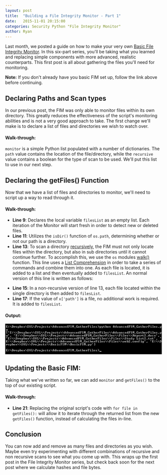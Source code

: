 ```yaml
---
layout: post
title:  "Building a File Integrity Monitor - Part 1"
date:   2015-11-01 20:15:00
categories: Security Python "File Integrity Monitor"
author: Ryan
---
```


Last month, we posted a guide on how to make your very own [Basic File Integrity Monitor](http://sciencevikinglabs.com/building-a-basic-file-integrity-monitor/). In this six-part series, you'll be taking what you learned and replacing simple components with more advanced, realistic counterparts. This first post is all about gathering the files you'll need for monitoring.

**Note:** If you don't already have you basic FIM set up, follow the link above before continuing.


## Declaring Paths and Scan types
In our previous post, the FIM was only able to monitor files within its own directory. This greatly reduces the effectiveness of the script's monitoring abilities and is not a very good approach to take. The first change we'll make is to declare a list of files and directories we wish to watch over.

<script src="https://gist.github.com/RBoutot/205de4d8e829443ed41d.js?file=monitorVar.py"></script>

#### Walk-through:
`monitor` is a simple Python list populated with a number of dictionaries. The `path` value contains the location of the file/directory, while the `recursive` value contains a boolean for the type of scan to be used. We'll put this list to use in our next step.

## Declaring the getFiles() Function
Now that we have a list of files and directories to monitor, we'll need to script up a way to read through it.

<script src="https://gist.github.com/RBoutot/205de4d8e829443ed41d.js?file=getFiles.py"></script>

#### Walk-through:
* **Line 9**: Declares the local variable `filesList` as an empty list. Each iteration of the Monitor will start fresh in order to detect new or deleted files.
* **Line 11**: Utilizes the `isDir()` function of `os.path`, determining whether or not our path is a directory.
* **Line 13**: To scan a directory [recursively](https://en.wikipedia.org/wiki/Recursion_%28computer_science%29), the FIM must not only locate files within the directory, but also in sub directories until it cannot continue further. To accomplish this, we use the `os` modules [walk()](https://docs.python.org/2/library/os.html#os.walk) function. This line uses a [List Comprehension](https://docs.python.org/2/tutorial/datastructures.html#list-comprehensions) in order to take a series of commands and combine them into one. As each file is located, it is added to a list and then eventually added to `filesList`. An normal version of this line is written as follows:
<script src="https://gist.github.com/RBoutot/205de4d8e829443ed41d.js?file=recursiveLong.py"></script>
* **Line 15**: In a non-recursive version of line 13, each file located within the single directory is then added to `filesList`.
* **Line 17**: If the value of `x['path']` is a file, no additional work is required. It is added to `filesList`.

#### Output:
![Get Files](/images/AdvancedFIM_Part1/GetFiles.png)

## Updating the Basic FIM:
Taking what we've written so far, we can add `monitor` and `getFiles()` to the top of our existing script.

<script src="https://gist.github.com/RBoutot/205de4d8e829443ed41d.js?file=AdvancedFIM_GatherFiles.py"></script>

#### Walk-through:
* **Line 21**: Replacing the original script's code with `for file in getFiles():` will allow it to iterate through the returned list from the new `getFiles()` function, instead of calculating the files in-line.

## Conclusion
You can now add and remove as many files and directories as you wish. Maybe even try experimenting with different combinations of recursive and non recursive scans to see what you come up with. This wraps up the first post in the File Integrity Monitor series, but check back soon for the next post where we calculate hashes and file bytes.
